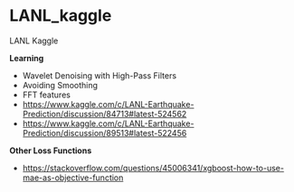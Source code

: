 # LANL_kaggle
LANL Kaggle

**Learning**

-  Wavelet Denoising with High-Pass Filters
-  Avoiding Smoothing
-  FFT features
-  https://www.kaggle.com/c/LANL-Earthquake-Prediction/discussion/84713#latest-524562
-  https://www.kaggle.com/c/LANL-Earthquake-Prediction/discussion/89513#latest-522456


**Other Loss Functions**

- https://stackoverflow.com/questions/45006341/xgboost-how-to-use-mae-as-objective-function

